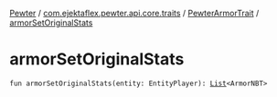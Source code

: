 [Pewter](../../index.md) / [com.ejektaflex.pewter.api.core.traits](../index.md) / [PewterArmorTrait](index.md) / [armorSetOriginalStats](./armor-set-original-stats.md)

# armorSetOriginalStats

`fun armorSetOriginalStats(entity: EntityPlayer): `[`List`](https://kotlinlang.org/api/latest/jvm/stdlib/kotlin.collections/-list/index.html)`<ArmorNBT>`